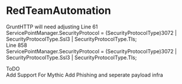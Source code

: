 # RedTeamAutomation

GruntHTTP will need adjusting
Line 61\
ServicePointManager.SecurityProtocol = (SecurityProtocolType)3072 | SecurityProtocolType.Ssl3 | SecurityProtocolType.Tls;\
Line 858\
ServicePointManager.SecurityProtocol = (SecurityProtocolType)3072 | SecurityProtocolType.Ssl3 | SecurityProtocolType.Tls;

ToDO\
Add Support For Mythic
Add Phishing and seperate payload infra
